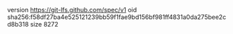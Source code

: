 version https://git-lfs.github.com/spec/v1
oid sha256:f58df27ba4e525121239bb59f1fae9bd156bf981ff4831a0da275bee2cd8b318
size 8272

